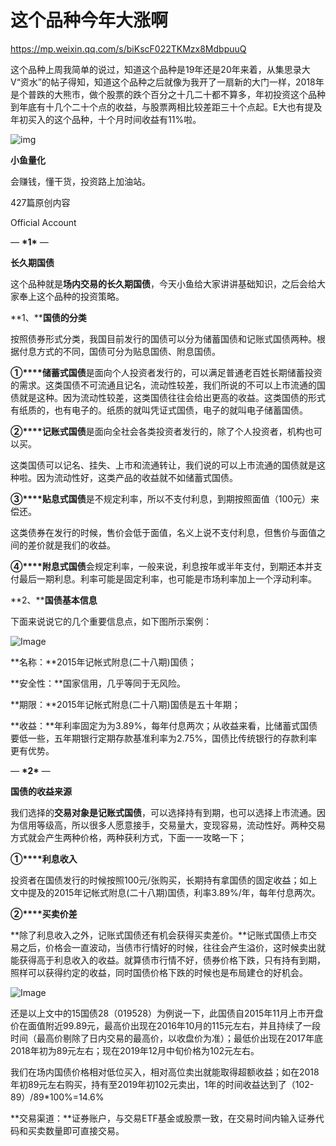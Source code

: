 # 这个品种今年大涨啊

https://mp.weixin.qq.com/s/biKscF022TKMzx8MdbpuuQ



这个品种上周我简单的说过，知道这个品种是19年还是20年来着，从集思录大V“资水”的帖子得知，知道这个品种之后就像为我开了一扇新的大门一样，2018年是个普跌的大熊市，做个股票的跌个百分之十几二十都不算多，年初投资这个品种到年底有十几个二十个点的收益，与股票两相比较差距三十个点起。E大也有提及年初买入的这个品种，十个月时间收益有11%啦。

![img](http://mmbiz.qpic.cn/mmbiz_png/Cgf6jOPr25mTploO3Oia3XMfxRHAo8myYJSnNmibfflajeGj7Zib0ETUK8NK8qABX6P8icWQXLhnUaMicJPVLyyicLHQ/0?wx_fmt=png)

**小鱼量化**

会赚钱，懂干货，投资路上加油站。

427篇原创内容



Official Account



*—* ****\*1\***** *—*

**长久期国债**

这个品种就是**场内交易的长久期国债**，今天小鱼给大家讲讲基础知识，之后会给大家奉上这个品种的投资策略。



**1、****国债的分类**

按照债券形式分类，我国目前发行的国债可以分为储蓄国债和记账式国债两种。根据付息方式的不同，国债可分为贴息国债、附息国债。



**①****储蓄式国债**是面向个人投资者发行的，可以满足普通老百姓长期储蓄投资的需求。这类国债不可流通且记名，流动性较差，我们所说的不可以上市流通的国债就是这种。因为流动性较差，这类国债往往会给出更高的收益。这类国债的形式有纸质的，也有电子的。纸质的就叫凭证式国债，电子的就叫电子储蓄国债。



**②****记账式国债**是面向全社会各类投资者发行的，除了个人投资者，机构也可以买。

这类国债可以记名、挂失、上市和流通转让，我们说的可以上市流通的国债就是这种啦。因为流动性好，这类产品的收益就不如储蓄式国债。



**③****贴息式国债**是不规定利率，所以不支付利息，到期按照面值（100元）来偿还。

这类债券在发行的时候，售价会低于面值，名义上说不支付利息，但售价与面值之间的差价就是我们的收益。



**④****附息式国债**会规定利率，一般来说，利息按年或半年支付，到期还本并支付最后一期利息。利率可能是固定利率，也可能是市场利率加上一个浮动利率。

 

**2、****国债基本信息**

下面来说说它的几个重要信息点，如下图所示案例：



![Image](https://mmbiz.qpic.cn/mmbiz_png/Cgf6jOPr25mYuV9DPG0GFE16RV27eowLdVooQkygVZYF1SG1LTlE8icichwNgtCRnOwzRd1uKF5XLFYd8f0ic69wg/640?wx_fmt=png&tp=webp&wxfrom=5&wx_lazy=1&wx_co=1)

 

**名称：**2015年记帐式附息(二十八期)国债；

**安全性：**国家信用，几乎等同于无风险。

**期限：**2015年记帐式附息(二十八期)国债是五十年期；

**收益：**年利率固定为为3.89%，每年付息两次；从收益来看，比储蓄式国债要低一些，五年期银行定期存款基准利率为2.75%，国债比传统银行的存款利率更有优势。



*—* ****\*2\***** *—*

**国债的收益来源**

我们选择的**交易对象是记账式国债**，可以选择持有到期，也可以选择上市流通。因为信用等级高，所以很多人愿意接手，交易量大，变现容易，流动性好。两种交易方式就会产生两种价格，两种获利方式，下面一一攻略一下；



**①****利息收入**

投资者在国债发行的时候按照100元/张购买，长期持有拿国债的固定收益；如上文中提及的2015年记帐式附息(二十八期)国债，利率3.89%/年，每年付息两次。



**②****买卖价差**

**除了利息收入之外，记账式国债还有机会获得买卖差价。**记账式国债上市交易之后，价格会一直波动，当债市行情好的时候，往往会产生溢价，这时候卖出就能获得高于利息收入的收益。就算债市行情不好，债券价格下跌，只有持有到期，照样可以获得约定的收益，同时国债价格下跌的时候也是布局建仓的好机会。



![Image](https://mmbiz.qpic.cn/mmbiz_png/Cgf6jOPr25mYuV9DPG0GFE16RV27eowLGH5Msr3YD8OfBqrMlDdbCLEKLmzn4ztluML0bh7gUvicIuPhvWflyeA/640?wx_fmt=png&tp=webp&wxfrom=5&wx_lazy=1&wx_co=1)

 

还是以上文中的15国债28（019528）为例说一下，此国债自2015年11月上市开盘价在面值附近99.89元，最高价出现在2016年10月的115元左右，并且持续了一段时间（最高价剔除了日内交易的最高价，以收盘价为准）；最低价出现在2017年底2018年初为89元左右；现在2019年12月中旬价格为102元左右。



我们在场内国债价格相对低位买入，相对高位卖出就能取得超额收益；如在2018年初89元左右购买，持有至2019年初102元卖出，1年的时间收益达到了（102-89）/89*100%=14.6%



**交易渠道：**证券账户，与交易ETF基金或股票一致，在交易时间内输入证券代码和买卖数量即可直接交易。